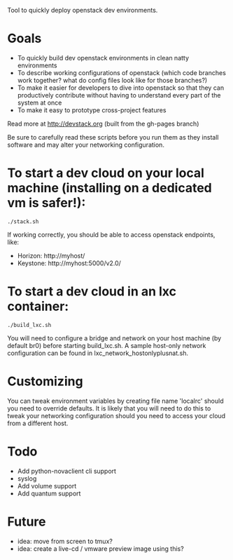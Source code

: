 Tool to quickly deploy openstack dev environments.

# Goals

* To quickly build dev openstack environments in clean natty environments
* To describe working configurations of openstack (which code branches work together?  what do config files look like for those branches?)
* To make it easier for developers to dive into openstack so that they can productively contribute without having to understand every part of the system at once
* To make it easy to prototype cross-project features

Read more at http://devstack.org (built from the gh-pages branch)

Be sure to carefully read these scripts before you run them as they install software and may alter your networking configuration.

# To start a dev cloud on your local machine (installing on a dedicated vm is safer!):

    ./stack.sh

If working correctly, you should be able to access openstack endpoints, like:

* Horizon: http://myhost/
* Keystone: http://myhost:5000/v2.0/

# To start a dev cloud in an lxc container:

    ./build_lxc.sh

You will need to configure a bridge and network on your host machine (by default br0) before starting build_lxc.sh.  A sample host-only network configuration can be found in lxc_network_hostonlyplusnat.sh.

# Customizing

You can tweak environment variables by creating file name 'localrc' should you need to override defaults.  It is likely that you will need to do this to tweak your networking configuration should you need to access your cloud from a different host.

# Todo

* Add python-novaclient cli support
* syslog
* Add volume support
* Add quantum support

# Future

* idea: move from screen to tmux?
* idea: create a live-cd / vmware preview image using this?
